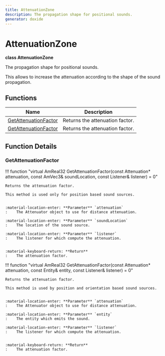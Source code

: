 ```yaml
---
title: AttenuationZone
description: The propagation shape for positional sounds.
generator: doxide
---
```



# AttenuationZone

**class  AttenuationZone**


The propagation shape for positional sounds.

This allows to increase the attenuation according to the shape of
the sound propagation.
    


## Functions

| Name | Description |
| ---- | ----------- |
| [GetAttenuationFactor](#GetAttenuationFactor) | Returns the attenuation factor. |
| [GetAttenuationFactor](#GetAttenuationFactor) | Returns the attenuation factor. |

## Function Details

### GetAttenuationFactor<a name="GetAttenuationFactor"></a>
!!! function "virtual AmReal32 GetAttenuationFactor(const Attenuation&#42; attenuation, const AmVec3&amp; soundLocation, const Listener&amp; listener) = 0"

    
    Returns the attenuation factor.
    
    This method is used only for position based sound sources.
    
    
    :material-location-enter: **Parameter** `attenuation`
    :    The Attenuator object to use for distance attenuation.
        
    :material-location-enter: **Parameter** `soundLocation`
    :    The location of the sound source.
        
    :material-location-enter: **Parameter** `listener`
    :    The listener for which compute the attenuation.
    
    
    :material-keyboard-return: **Return**
    :    The attenuation factor.
            
    

!!! function "virtual AmReal32 GetAttenuationFactor(const Attenuation&#42; attenuation, const Entity&amp; entity, const Listener&amp; listener) = 0"

    
    Returns the attenuation factor.
    
    This method is used by position and orientation based sound sources.
    
    
    :material-location-enter: **Parameter** `attenuation`
    :    The Attenuator object to use for distance attenuation.
        
    :material-location-enter: **Parameter** `entity`
    :    The entity which emits the sound.
        
    :material-location-enter: **Parameter** `listener`
    :    The listener for which compute the attenuation.
    
    
    :material-keyboard-return: **Return**
    :    The attenuation factor.
            
    

